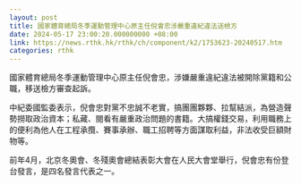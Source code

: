 ```yaml
---
layout: post
title: 國家體育總局冬季運動管理中心原主任倪會忠涉嚴重違紀違法送檢方
date: 2024-05-17 23:00:20.000000000 +08:00
link: https://news.rthk.hk/rthk/ch/component/k2/1753623-20240517.htm
categories: rthk
---
```


國家體育總局冬季運動管理中心原主任倪會忠，涉嫌嚴重違紀違法被開除黨籍和公職，移送檢方審查起訴。

中紀委國監委表示，倪會忠對黨不忠誠不老實，搞團團夥夥、拉幫結派，為營造聲勢撈取政治資本；私藏、閱看有嚴重政治問題的書籍。大搞權錢交易，利用職務上的便利為他人在工程承攬、賽事承辦、職工招聘等方面謀取利益，非法收受巨額財物等。

前年4月，北京冬奧會、冬殘奧會總結表彰大會在人民大會堂舉行，倪會忠有份登台發言，是四名發言代表之一。
